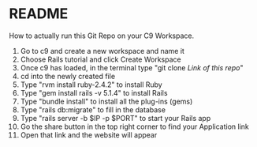 # README

How to actually run this Git Repo on your C9 Workspace. 

1. Go to c9 and create a new workspace and name it
2. Choose Rails tutorial and click Create Workspace
3. Once c9 has loaded, in the terminal type "git clone *Link of this repo*"
4. cd into the newly created file
5. Type "rvm install ruby-2.4.2" to install Ruby
6. Type "gem install rails -v 5.1.4" to install Rails 
7. Type "bundle install" to install all the plug-ins (gems)
8. Type "rails db:migrate" to fill in the database
9. Type "rails server -b $IP -p $PORT" to start your Rails app
10. Go the share button in the top right corner to find your Application link
11. Open that link and the website will appear 

